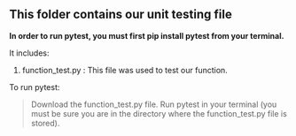 ## This folder contains our unit testing file
**In order to run pytest, you must first pip install pytest from your terminal.**

It includes:

1. function_test.py : This file was used to test our function. 

To run pytest:
> Download the function_test.py file.
> Run pytest in your terminal (you must be sure you are in the directory where the function_test.py file is stored). 

